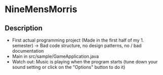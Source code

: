 # NineMensMorris

## Description
- First actual programming project (Made in the first half of my 1. semester) 
  -> Bad code structure, no design patterns, no / bad documentation
- Main in src/sample/GameApplication.java
- Watch out: Music is playing when the program starts (tune down your sound setting or click on the "Options" button to do it)
